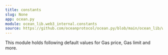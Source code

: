 ```yaml
---
title: constants
slug: None
app: ocean.py
module: ocean_lib.web3_internal.constants
source: https://github.com/oceanprotocol/ocean.py/blob/main/ocean_lib/web3_internal/constants.py
---
```

This module holds following default values for Gas price, Gas limit and more.

